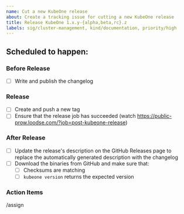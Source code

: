 ```yaml
---
name: Cut a new KubeOne release
about: Create a tracking issue for cutting a new KubeOne release
title: Release KubeOne 1.x.y-{alpha,beta,rc}.z
labels: sig/cluster-management, kind/documentation, priority/high
---
```


<!--
* Make sure to uncomment the appropriate section depending on the type of
  release you're cutting.
* Update the issue with any problems encountered during the release process.
* You can add/remove items as needed.
* The Action Items section can be used for any follow-up tasks.
-->

## Scheduled to happen: <!-- Wednesday, 2021-03-10 -->

### Before Release

* [ ] Write and publish the changelog <!-- (reference to the changelog PR) -->
<!-- UNCOMMENT FOR RELEASE CANDIDATES (RCs)
* [ ] Create and push the release branch (`release/1.x`)
* [ ] Create the milestone for the next release (`KubeOne 1.x+1`)
* [ ] Update the Prow config
  * [ ] Update the `branchprotector` rules
  * [ ] Update the `milestone_applier` rules
  * [ ] Enable the Code Freeze
* [ ] Create docs for the release based on docs for the main branch (copy
  `content/kubeone/main` to `content/kubeone/v1.x` in the
  [docs repo](https://github.com/kubermatic/docs)) (link to the docs PR)
-->

### Release

* [ ] Create and push a new tag
* [ ] Ensure that the release job has succeeded
  (watch https://public-prow.loodse.com/?job=post-kubeone-release)

### After Release

* [ ] Update the release's description on the GitHub Releases page to replace
  the automatically generated description with the changelog
* [ ] Download the binaries from GitHub and make sure that:
  * [ ] Checksums are matching
  * [ ] `kubeone version` returns the expected version
<!-- UNCOMMENT FOR RELEASE CANDIDATES (RCs)
* [ ] Run manual tests
-->
<!-- UNCOMMENT FOR FINAL RELEASES
* [ ] Disable the Code Freeze
-->
<!-- UNCOMMENT IF RELEASE INTRODUCES SUPPORT FOR A NEW KUBERNETES VERSION
* [ ] If the release introduces support for a new Kubernetes version, submit
  conformance results to https://github.com/cncf/k8s-conformance/
-->

### Action Items

<!--
This section can be used for any follow-up items/tasks.

* [ ] Item 1
-->

/assign <!-- insert GitHub handle here -->
